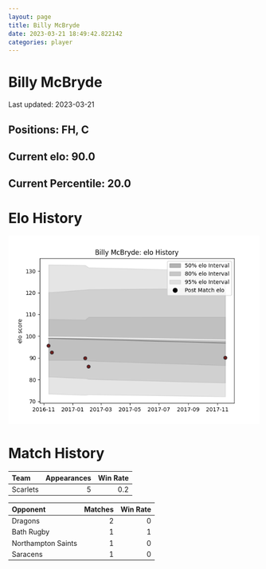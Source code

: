 ```yaml
---  
layout: page  
title: Billy McBryde  
date: 2023-03-21 18:49:42.822142  
categories: player  
---
```

# Billy McBryde


Last updated: 2023-03-21
## Positions: FH, C

## Current elo: 90.0

## Current Percentile: 20.0

# Elo History


![elo history](history_BillyMcBryde.png)
# Match History


| Team     |   Appearances |   Win Rate |
|:---------|--------------:|-----------:|
| Scarlets |             5 |        0.2 |

| Opponent           |   Matches |   Win Rate |
|:-------------------|----------:|-----------:|
| Dragons            |         2 |          0 |
| Bath Rugby         |         1 |          1 |
| Northampton Saints |         1 |          0 |
| Saracens           |         1 |          0 |